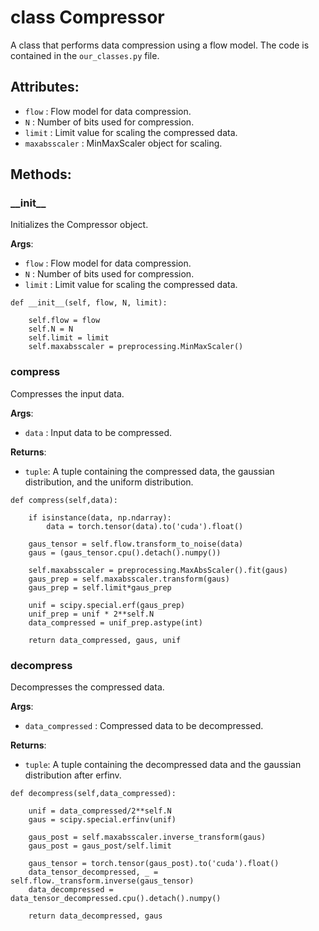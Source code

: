 # class **Compressor**
A class that performs data compression using a flow model.
The code is contained in the `our_classes.py` file.
## Attributes:

* `flow` : Flow model for data compression.
* `N` : Number of bits used for compression.
* `limit` : Limit value for scaling the compressed data.
* `maxabsscaler` : MinMaxScaler object for scaling.


## Methods:

### **\_\_init\_\_**
Initializes the Compressor object.

**Args**:
* `flow` : Flow model for data compression.
* `N` : Number of bits used for compression.
* `limit` : Limit value for scaling the compressed data.

```
def __init__(self, flow, N, limit):

    self.flow = flow
    self.N = N
    self.limit = limit
    self.maxabsscaler = preprocessing.MinMaxScaler()
```


### **compress**
Compresses the input data.

**Args**:
* `data` : Input data to be compressed.

**Returns**:
* `tuple`: A tuple containing the compressed data, the gaussian distribution, and the uniform distribution.

```
def compress(self,data):
        
    if isinstance(data, np.ndarray):
        data = torch.tensor(data).to('cuda').float()
    
    gaus_tensor = self.flow.transform_to_noise(data)
    gaus = (gaus_tensor.cpu().detach().numpy())

    self.maxabsscaler = preprocessing.MaxAbsScaler().fit(gaus)
    gaus_prep = self.maxabsscaler.transform(gaus)
    gaus_prep = self.limit*gaus_prep

    unif = scipy.special.erf(gaus_prep)
    unif_prep = unif * 2**self.N
    data_compressed = unif_prep.astype(int)

    return data_compressed, gaus, unif
```


### **decompress**
Decompresses the compressed data.

**Args**:
* `data_compressed` : Compressed data to be decompressed.

**Returns**:
* `tuple`: A tuple containing the decompressed data and the gaussian distribution after erfinv.

```
def decompress(self,data_compressed):

    unif = data_compressed/2**self.N
    gaus = scipy.special.erfinv(unif)

    gaus_post = self.maxabsscaler.inverse_transform(gaus)
    gaus_post = gaus_post/self.limit

    gaus_tensor = torch.tensor(gaus_post).to('cuda').float()
    data_tensor_decompressed, _ = self.flow._transform.inverse(gaus_tensor)
    data_decompressed = data_tensor_decompressed.cpu().detach().numpy()

    return data_decompressed, gaus
```